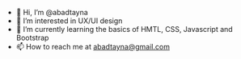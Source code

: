 - 👋 Hi, I’m @abadtayna
- 👀 I’m interested in UX/UI design
- 🌱 I’m currently learning the basics of HMTL, CSS, Javascript and Bootstrap
- 📫 How to reach me at abadtayna@gmail.com 

<!---
abadtayna/abadtayna is a ✨ special ✨ repository because its `README.md` (this file) appears on your GitHub profile.
You can click the Preview link to take a look at your changes.
--->
